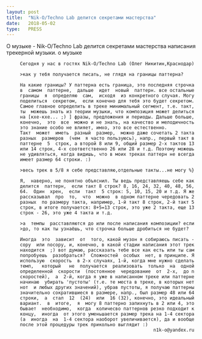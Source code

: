 ```yaml
---
layout: post
title:  "Nik-O/Techno Lab делится секретами мастерства"
date:   2018-05-02
type:   PRESS
---
```

О музыке - 
Nik-O/Techno Lab делится секретами мастерства написания трекерной музыки.
о музыке          


         Сегодня у нас в гостях Nik-O/Techno Lab (Олег Никитин,Краснодар)

         >как у тебя получается писать, не глядя на границы паттерна?

         Hа какие границы? У паттерна есть граница, это последняя строчка
         в  самом  паттерне,  дальше  идет  новый  паттерн. все остальные
         границы  я  определяю  сам,  исходя  из конкретного случая. Могу
         поделиться  секретом,  если конечно для тебя это будет секретом.
         Самое главное определить в треке минимальный сегмент, т.е. такт,
         ты  можешь знать из теории музыки, что композиция может делиться
         на [кхе-кхе... ;) ] фразы, предложения и периоды. Дальше больше,
         конечно,  это  все  можно и не знать, на качество и мелодичность
         это знание особо не влияет, имхо, это все естественно.
         Такт  может  иметь  разный  размер,  можно даже сочетать 2 такта
         разных  размеров  (чем  я часто пользуюсь), напр., первый такт в
         паттерне  5  строк, а второй 8 или 9, общий размер 2-х тактов 13
         или 14 строк, 4-х соответственно 26 или 28 и т.д. Поэтому можешь
         не удивляться, когда видишь, что в моих треках паттерн не всегда
         имеет размер 64 строки. :)

         >весь трек в 5/8 я себе представляю,отдельные такты...не могу %}

         Я,  наверно, не понятно объяснил. Ты ведь представляешь себе как
         делится  паттерн,  если такт 8 строк? 8, 16, 24, 32, 40, 48, 56,
         64.  Один  хрен,  если  такт  5 строк: 5, 10, 15, 20 и т.д. Я же
         рассказывал  про  то,  что  можно  в одном паттерне чередовать 2
         разных  по размеру такта, например, 1-й такт 8 строк, 2-й такт 5
         строк, в итоге получается: 8+5=13 строк, это уже 2 такта, еще 13
         строк - 26, это уже 4 такта и т.д.

         >а  темпы  расставляются до или после написания композиции? если
         >до, то как ты узнаёшь, что строчка больше дробиться не будет?

         Иногда  это  зависит  от  того, какой музон я собираюсь писать -
         copy  или nocopy, и, конечно, в какой стадии написания этот трек
         находится  ;) вот думаю, рассказать тебе все как есть или ты сам
         попробуешь  разобраться?  Сложностей  особых  нет, в принципе. Я
         использую  скорость  в 2-х случаях, 1-й, когда мне нужно сделать
         темп,   который   не  получается  реализовать  только  на  одной
         определенной  скорости  (постоянное  чередование  от  2-х,  до n
         скоростей),  а  2-й, когда я уже в написанном треке или паттерне
         начинаю  убирать 'пустоты' (т.е. те места в треке, в которых нет
         нот  и любых других значений), убрав пустоты, я получаю паттерны
         значительно сократившиеся в размере, напр., был размер 48 или 64
         строки,  а  стал  12  (24)  или  16 (32), конечно, это идеальный
         вариант.  в  итоге,  я  могу 8 паттерно запихнуть в 2 или 4, это
         бывает  необходимо,  когда  количесво паттернов резко подходит к
         концу,  иногда  от этого уменьшается размер трека на 1-4 сектора
         (а  иногда  на  1-4 сектора наоборот увеличивается), да и вообще
         после этой процедуры трек прикольно выглядит :)
                                                          n1k-o@yandex.ru

